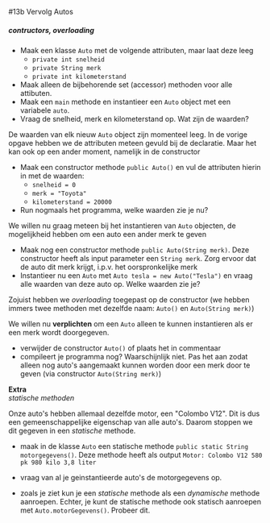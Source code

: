 #13b Vervolg Autos

##### contructors, overloading

- Maak een klasse ```Auto``` met de volgende attributen, maar laat deze leeg
    - ```private int snelheid``` 
    - ```private String merk```
    - ```private int kilometerstand```
- Maak alleen de bijbehorende set (accessor) methoden voor alle attibuten.
- Maak een ```main``` methode en instantieer een ```Auto``` object met een variabele ```auto```.
- Vraag de snelheid, merk en kilometerstand op. Wat zijn de waarden?

De waarden van elk nieuw ```Auto``` object zijn momenteel leeg. In de vorige opgave hebben we de attributen meteen gevuld bij de declaratie. Maar het kan ook op een ander moment, namelijk in de constructor
- Maak een constructor methode `public Auto()` en vul de attributen hierin in met de waarden:
    - ```snelheid = 0 ``` 
    - ```merk = "Toyota"```
    - ```kilometerstand = 20000```
- Run nogmaals het programma, welke waarden zie je nu?  

We willen nu graag meteen bij het instantieren van ```Auto``` objecten, de mogelijkheid hebben om een auto een ander merk te geven
- Maak nog een constructor methode ```public Auto(String merk)```. Deze constructor heeft als input parameter een ```String merk```. Zorg ervoor dat de auto dit merk krijgt, i.p.v. het oorspronkelijke merk
- Instantieer nu een ```Auto``` met ```Auto tesla = new Auto("Tesla")``` en vraag alle waarden van deze auto op. Welke waarden zie je?

Zojuist hebben we *overloading* toegepast op de constructor (we hebben immers twee methoden met dezelfde naam: ```Auto()``` en ```Auto(String merk)```)

We willen nu **verplichten** om een ```Auto``` alleen te kunnen instantieren als er een merk wordt doorgegeven.
- verwijder de constructor ```Auto()``` of plaats het in commentaar
- compileert je programma nog? Waarschijnlijk niet. Pas het aan zodat alleen nog auto's aangemaakt kunnen worden door een merk door te geven (via constructor ```Auto(String merk)```) 

**Extra**  
*statische methoden*

Onze auto's hebben allemaal dezelfde motor, een "Colombo V12". Dit is dus een gemeenschappelijke eigenschap van alle auto's. Daarom stoppen we dit gegeven in een *statische* methode.
- maak in de klasse ```Auto``` een statische methode ```public static String motorgegevens()```. Deze methode heeft als output ```Motor: Colombo V12 580 pk 980 kilo 3,8 liter```
- vraag van al je geinstantieerde auto's de motorgegevens op.

- zoals je ziet kun je een *statische* methode als een *dynamische* methode aanroepen. Echter, je kunt de statische methode ook statisch aanroepen met ```Auto.motorGegevens()```. Probeer dit. 